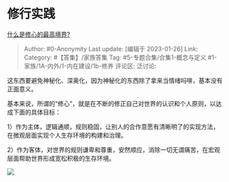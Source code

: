 # 修行实践
[什么是修心的最高境界?](https://www.zhihu.com/question/382191130/answer/2861182866)

> Author: #0-Anonymity
> Last update: [编辑于 2023-01-26]
> Link:
> Category: #【答集】/家族答集
> Tag: #5-专题合集/合集1-概念与定义 #1-家族/1A-内外/1-内在建设/1b-修养
> 评论区:
> 泛讨论:

这东西要避免神秘化、深奥化，因为神秘化的东西除了拿来当情绪吗啡，基本没有正面意义。

基本来说，所谓的“修心”，就是在不断的修正自己对世界的认识和个人原则，以达成下面的具体目标：

1）作为主体，逻辑通顺，规则稳固，让别人的合作意愿有清晰明了的实现方法，在微观层面实现个人生存环境的构建和治理。

2）作为客体，对世界的规则谦卑和尊重，安然顺应，消除一切无谓痛苦，在宏观层面帮助世界形成宽松积极的生存环境。

![](https://pica.zhimg.com/50/v2-c0919ce68e979848a797c32579ef1c74_720w.jpg?source=1940ef5c)
